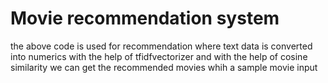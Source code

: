 # Movie recommendation system
the above code is used for recommendation where text data is converted into numerics with the help of tfidfvectorizer and with the help of cosine similarity we can get the recommended movies whih a sample movie input
